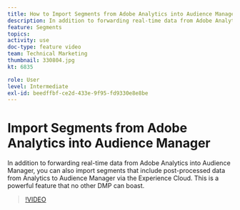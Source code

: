 ```yaml
---
title: How to Import Segments from Adobe Analytics into Audience Manager
description: In addition to forwarding real-time data from Adobe Analytics into Audience Manager, you can also import segments that include post-processed data from Analytics to Audience Manager via the Experience Cloud. This is a powerful feature that no other DMP can boast.
feature: Segments
topics: 
activity: use
doc-type: feature video
team: Technical Marketing
thumbnail: 330804.jpg
kt: 6835

role: User
level: Intermediate
exl-id: beedffbf-ce2d-433e-9f95-fd9330e8e8be
---
```

# Import Segments from Adobe Analytics into Audience Manager

In addition to forwarding real-time data from Adobe Analytics into Audience Manager, you can also import segments that include post-processed data from Analytics to Audience Manager via the Experience Cloud. This is a powerful feature that no other DMP can boast.

>[!VIDEO](https://video.tv.adobe.com/v/330804/?quality=12&learn=on)
